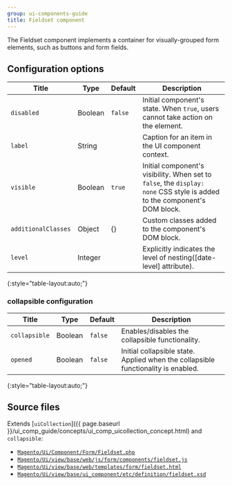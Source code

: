 ```yaml
---
group: ui-components-guide
title: Fieldset component
---
```


The Fieldset component implements a container for visually-grouped form elements, such as buttons and form fields.

## Configuration options

| Title               | Type    | Default | Description                                                                                                               |
| ------------------- | ------- | ------- | ------------------------------------------------------------------------------------------------------------------------- |
| `disabled`          | Boolean | `false` | Initial component's state. When `true`, users cannot take action on the element.                                          |
| `label`             | String  |         | Caption for an item in the UI component context.                                                                          |
| `visible`           | Boolean | `true`  | Initial component's visibility. When set to `false`, the `display: none` CSS style is added to the component's DOM block. |
| `additionalClasses` | Object  | {}      | Custom classes added to the component's DOM block.                                                                        |
| `level`             | Integer |         | Explicitly indicates the level of nesting([date-level] attribute).                                                        |
{:style="table-layout:auto;"}

### collapsible configuration

| Title         | Type    | Default | Description                                                                       |
| ------------- | ------- | ------- | --------------------------------------------------------------------------------- |
| `collapsible` | Boolean | `false` | Enables/disables the collapsible functionality.                                   |
| `opened`      | Boolean | `false` | Initial collapsible state. Applied when the collapsible functionality is enabled. |
{:style="table-layout:auto;"}

## Source files

Extends [`uiCollection`]({{ page.baseurl }}/ui_comp_guide/concepts/ui_comp_uicollection_concept.html) and `collapsible`:

- [`Magento/Ui/Component/Form/Fieldset.php`]({{site.mage2bloburl}}{{page.guide_version}}/app/code/Magento/Ui/Component/Form/Fieldset.php)
- [`Magento/Ui/view/base/web/js/form/components/fieldset.js`]({{site.mage2bloburl}}{{page.guide_version}}/app/code/Magento/Ui/view/base/web/js/form/components/fieldset.js)
- [`Magento/Ui/view/base/web/templates/form/fieldset.html`]({{site.mage2bloburl}}{{page.guide_version}}/app/code/Magento/Ui/view/base/web/templates/form/fieldset.html) 
- [`Magento/Ui/view/base/ui_component/etc/definition/fieldset.xsd`]({{site.mage2bloburl}}{{page.guide_version}}/app/code/Magento/Ui/view/base/ui_component/etc/definition/fieldset.xsd)
